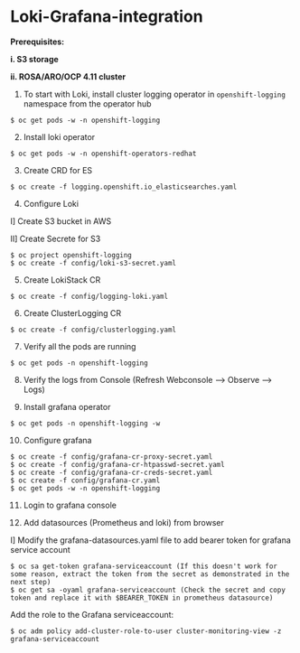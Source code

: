 # Loki-Grafana-integration
**Prerequisites:**

**i. S3 storage**

**ii. ROSA/ARO/OCP 4.11 cluster**

1. To start with Loki, install cluster logging operator in `openshift-logging` namespace from the operator hub
~~~
$ oc get pods -w -n openshift-logging
~~~
2. Install loki operator
~~~
$ oc get pods -w -n openshift-operators-redhat
~~~
3. Create CRD for ES
~~~
$ oc create -f logging.openshift.io_elasticsearches.yaml
~~~
4. Configure Loki

  I] Create S3 bucket in AWS
  
  II] Create Secrete for S3
~~~
$ oc project openshift-logging
$ oc create -f config/loki-s3-secret.yaml
~~~
5. Create LokiStack CR
~~~
$ oc create -f config/logging-loki.yaml
~~~
6. Create ClusterLogging CR
~~~
$ oc create -f config/clusterlogging.yaml
~~~
7. Verify all the pods are running
~~~
$ oc get pods -n openshift-logging
~~~
8. Verify the logs from Console (Refresh Webconsole --> Observe --> Logs) 

9. Install grafana operator
~~~
$ oc get pods -n openshift-logging -w
~~~
10. Configure grafana
~~~
$ oc create -f config/grafana-cr-proxy-secret.yaml
$ oc create -f config/grafana-cr-htpasswd-secret.yaml
$ oc create -f config/grafana-cr-creds-secret.yaml
$ oc create -f config/grafana-cr.yaml 
$ oc get pods -w -n openshift-logging
~~~
11. Login to grafana console

11. Add datasources (Prometheus and loki) from browser

I] Modify the grafana-datasources.yaml file to add bearer token for grafana service account
~~~
$ oc sa get-token grafana-serviceaccount (If this doesn't work for some reason, extract the token from the secret as demonstrated in the next step)
$ oc get sa -oyaml grafana-serviceaccount (Check the secret and copy token and replace it with $BEARER_TOKEN in prometheus datasource)
~~~
Add the role to the Grafana serviceaccount:
~~~
$ oc adm policy add-cluster-role-to-user cluster-monitoring-view -z grafana-serviceaccount
~~~
